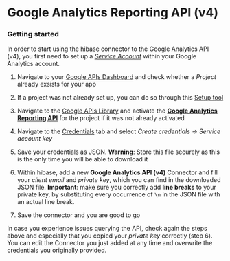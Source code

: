# Google Analytics Reporting API (v4)

### Getting started

In order to start using the hibase connector to the Google Analytics API (v4), you first need to set up a *[Service Account](https://developers.google.com/analytics/devguides/reporting/core/v2/authorization#service_accounts)* within your Google Analytics account.

1. Navigate to your [Google APIs Dashboard](https://console.developers.google.com/apis/dashboard) and check whether a *Project* already exsists for your app

2. If a project was not already set up, you can do so through this [Setup tool](https://console.developers.google.com/start/api?id=analytics&credential=client_key)

3. Navigate to the [Google APIs Library](https://console.developers.google.com/apis/library) and activate the **[Google Analytics Reporting API](https://console.developers.google.com/apis/library/analyticsreporting.googleapis.com)** for the project if it was not already activated

4. Navigate to the [Credentials](https://console.developers.google.com/apis/credentials) tab and select *Create credentials -> Service account key*

5. Save your credentials as JSON. **Warning**: Store this file securely as this is the only time you will be able to download it

6. Within hibase, add a new **Google Analytics API (v4)** Connector and fill your *client email* and *private key*, which you can find in the downloaded JSON file. **Important**: make sure you correctly add **line breaks** to your private key, by substituting every occurrence of `\n` in the JSON file with an actual line break.

7. Save the connector and you are good to go

In case you experience issues querying the API, check again the steps above and especially that you copied your *private key* correctly (step 6). You can edit the Connector you just added at any time and overwrite the credentials you originally provided.